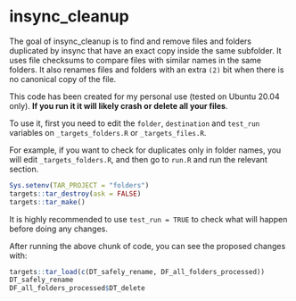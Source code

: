 
<!-- README.md is generated from README.Rmd. Please edit that file -->

# insync_cleanup

<!-- badges: start -->
<!-- badges: end -->

The goal of insync_cleanup is to find and remove files and folders
duplicated by insync that have an exact copy inside the same subfolder.
It uses file checksums to compare files with similar names in the same
folders. It also renames files and folders with an extra `(2)` bit when
there is no canonical copy of the file.

This code has been created for my personal use (tested on Ubuntu 20.04
only). **If you run it it will likely crash or delete all your files**.

To use it, first you need to edit the `folder`, `destination` and
`test_run` variables on `_targets_folders.R` or `_targets_files.R`.

For example, if you want to check for duplicates only in folder names,
you will edit `_targets_folders.R`, and then go to `run.R` and run the
relevant section.

``` r
Sys.setenv(TAR_PROJECT = "folders")
targets::tar_destroy(ask = FALSE)
targets::tar_make()
```

It is highly recommended to use `test_run = TRUE` to check what will
happen before doing any changes.

After running the above chunk of code, you can see the proposed changes
with:

``` r
targets::tar_load(c(DT_safely_rename, DF_all_folders_processed))
DT_safely_rename
DF_all_folders_processed$DT_delete
```
